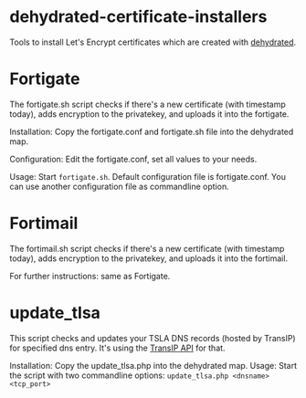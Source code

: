# dehydrated-certificate-installers
Tools to install Let's Encrypt certificates which are created with [dehydrated](https://github.com/lukas2511/dehydrated).

# Fortigate
The fortigate.sh script checks if there's a new certificate (with timestamp today), adds encryption to the privatekey, and uploads it into the fortigate.

Installation: 
Copy the fortigate.conf and fortigate.sh file into the dehydrated map.

Configuration: 
Edit the fortigate.conf, set all values to your needs.

Usage:
Start `fortigate.sh`.  Default configuration file is fortigate.conf.  You can use another configuration file as commandline option.

# Fortimail
The fortimail.sh script checks if there's a new certificate (with timestamp today), adds encryption to the privatekey, and uploads it into the fortimail.

For further instructions: same as Fortigate.

# update_tlsa
This script checks and updates your TSLA DNS records (hosted by TransIP) for specified dns entry.  It's using the [TransIP API](https://www.transip.nl/transip/api/) for that.

Installation:
Copy the update_tlsa.php into the dehydrated map.
Usage:
Start the script with two commandline options:
`update_tlsa.php <dnsname> <tcp_port>`


